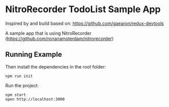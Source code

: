 # NitroRecorder TodoList Sample App

Inspired by and build based on:
  https://github.com/gaearon/redux-devtools

A sample app that is using NitroRecorder (https://github.com/ronanamsterdam/nitrorecorder)

## Running Example

Then install the dependencies in the root folder:

```
npm run init
```

Run the project:

```
npm start
open http://localhost:3000
```
